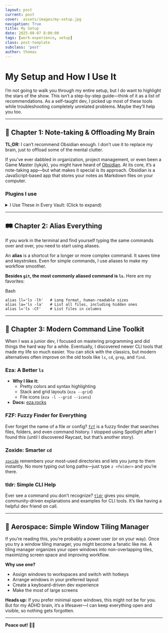 ```yaml
---
layout: post
current: post
cover:  assets/images/my-setup.jpg
navigation: True
title: My Setup
date: 2025-08-07 8:00:00
tags: [work-experience, setup]
class: post-template
subclass: 'post'
author: thomas
---
```


# My Setup and How I Use It

I’m not going to walk you through my entire setup, but I do want to highlight the stars of the show. This isn’t a step-by-step guide—think of it as a list of recommendations. As a self-taught dev, I picked up most of these tools while troubleshooting completely unrelated problems. Maybe they’ll help you too.

---

## 📝 Chapter 1: Note-taking & Offloading My Brain

**TL;DR:** I can’t recommend Obsidian enough. I don’t use it to replace my brain, just to offload some of the mental clutter.

If you’ve ever dabbled in organization, project management, or even been a Game Master (iykyk), you might have heard of [Obsidian](https://obsidian.md/). At its core, it’s a note-taking app—but what makes it special is its approach. Obsidian is a JavaScript-based app that stores your notes as Markdown files on your computer.


<h3 id="sub-title"> Plugins I use</h3>

<details>
<summary>I Use These in Every Vault: (Click to expand)</summary>
    <br />

<summary>Dataview:</summary> |->
    Think of Dataview as a way to turn your notes into a mini-database. It lets you write queries (using a simple language) to pull information from your notes and display it in tables, lists, or even as tasks. For example, you can create a table of all notes tagged with `#project` or list all tasks due this week. It’s perfect for tracking projects, tasks, or any kind of structured data. <br />

<summary>Tasks:</summary> |-> 
    The Tasks plugin supercharges your to-do lists in Obsidian. It lets you create, manage, and query tasks across all your notes. You can filter tasks by status, due date, or tags, and even see them in a summary view. If you like keeping your tasks close to your notes (instead of a separate app), this is a must-have. <br />

<summary>Kanban:</summary>  |-> 
    Kanban brings Trello-style boards right into Obsidian. You can organize your projects visually, moving cards between columns like “To Do,” “In Progress,” and “Done.” It’s great for managing workflows, tracking progress, or just getting a bird’s-eye view of what you’re working on—all without leaving your notes. <br />

</details>

---

## 🛤️ Chapter 2: Alias Everything

If you work in the terminal and find yourself typing the same commands over and over, you need to start using aliases.

An **alias** is a shortcut for a longer or more complex command. It saves time and keystrokes. Even for simple commands, I use aliases to make my workflow smoother.

**Besides `git`, the most commonly aliased command is `ls`.** Here are my favorites:

Bash

```
alias ll='ls -lh'   # Long format, human-readable sizes
alias la='ls -la'   # List all files, including hidden ones
alias l='ls -CF'    # List files in columns
```

---

## 🔨 Chapter 3: Modern Command Line Toolkit

When I was a junior dev, I focused on mastering programming and did things the hard way for a while. Eventually, I discovered newer CLI tools that made my life so much easier. You can stick with the classics, but modern alternatives often improve on the old tools like `ls`, `cd`, `grep`, and `find`.

### **Eza:** A Better `ls`

- **Why I like it:**
    - Pretty colors and syntax highlighting
    - Stack and grid layouts (`eza --grid`)
    - File icons (`eza -l --grid --icons`)
- **Docs:** [eza.rocks](https://eza.rocks/)

### **FZF:** Fuzzy Finder for Everything

Ever forget the name of a file or config? [`fzf`](https://github.com/junegunn/fzf) is a fuzzy finder that searches files, folders, and even command history. I stopped using Spotlight after I found this (until I discovered Raycast, but that’s another story).

### **Zoxide:** Smarter `cd`

[`zoxide`](https://github.com/ajeetdsouza/zoxide) remembers your most-used directories and lets you jump to them instantly. No more typing out long paths—just type `z <folder>` and you’re there.

### **tldr:** Simple CLI Help

Ever see a command you don’t recognize? [`tldr`](https://tldr.sh/) gives you simple, community-driven explanations and examples for CLI tools. It’s like having a helpful dev friend on call.

---

## 🚀 Aerospace: Simple Window Tiling Manager

If you’re reading this, you’re probably a power user (or on your way). Once you try a window tiling manager, you might become a fanatic like me. A tiling manager organizes your open windows into non-overlapping tiles, maximizing screen space and improving workflow.

**Why use one?**

- Assign windows to workspaces and switch with hotkeys
- Arrange windows in your preferred layout
- Create a keyboard-driven dev experience
- Make the most of large screens

**Heads up:** If you prefer minimal open windows, this might not be for you. But for my ADHD brain, it’s a lifesaver—I can keep everything open and visible, so nothing gets forgotten.

---

**Peace out!** 🫶🏻
